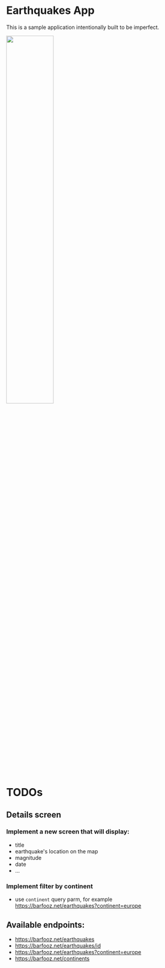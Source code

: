 # Earthquakes App

This is a sample application intentionally built to be imperfect.

<img src="https://github.com/shaky-ground/earthquake-ios/assets/5690240/870efa58-a2a9-47a4-b429-c4106c78adf4" width=50% height=50%>


# TODOs
## Details screen
### Implement a new screen that will display:
- title
- earthquake's location on the map
- magnitude
- date
- ...
### Implement filter by continent
- use `continent` query parm, for example https://barfooz.net/earthquakes?continent=europe


## Available endpoints:
* https://barfooz.net/earthquakes
* https://barfooz.net/earthquakes/id
* https://barfooz.net/earthquakes?continent=europe
* https://barfooz.net/continents
